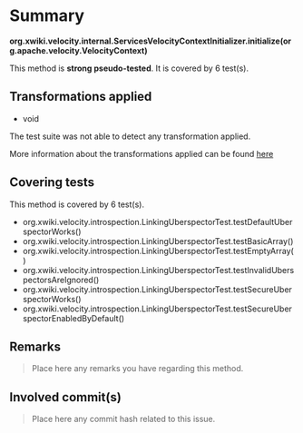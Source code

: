 # Summary
**org.xwiki.velocity.internal.ServicesVelocityContextInitializer.initialize(org.apache.velocity.VelocityContext)**

This method is **strong pseudo-tested**.
It is covered by 6 test(s). 


## Transformations applied

- void


The test suite was not able to detect any transformation applied.

More information about the transformations applied can be found [here](https://github.com/STAMP-project/pitest-descartes)

## Covering tests
This method is covered by 6 test(s).
* org.xwiki.velocity.introspection.LinkingUberspectorTest.testDefaultUberspectorWorks()
* org.xwiki.velocity.introspection.LinkingUberspectorTest.testBasicArray()
* org.xwiki.velocity.introspection.LinkingUberspectorTest.testEmptyArray()
* org.xwiki.velocity.introspection.LinkingUberspectorTest.testInvalidUberspectorsAreIgnored()
* org.xwiki.velocity.introspection.LinkingUberspectorTest.testSecureUberspectorWorks()
* org.xwiki.velocity.introspection.LinkingUberspectorTest.testSecureUberspectorEnabledByDefault()


## Remarks
> Place here any remarks you have regarding this method.

## Involved commit(s)

> Place here any commit hash related to this issue.
